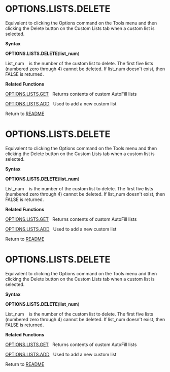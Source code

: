 # OPTIONS.LISTS.DELETE

Equivalent to clicking the Options command on the Tools menu and then
clicking the Delete button on the Custom Lists tab when a custom list is
selected.

**Syntax**

**OPTIONS.LISTS.DELETE**(**list\_num**)

List\_num&nbsp;&nbsp;&nbsp;&nbsp;is the number of the custom list to
delete. The first five lists (numbered zero through 4) cannot be
deleted. If list\_num doesn't exist, then FALSE is returned.

**Related Functions**

[OPTIONS.LISTS.GET](OPTIONS.LISTS.GET.md)&nbsp;&nbsp;&nbsp;Returns contents of custom AutoFill
lists

[OPTIONS.LISTS.ADD](OPTIONS.LISTS.ADD.md)&nbsp;&nbsp;&nbsp;Used to add a new custom list



Return to [README](README.md#O)

# OPTIONS.LISTS.DELETE

Equivalent to clicking the Options command on the Tools menu and then
clicking the Delete button on the Custom Lists tab when a custom list is
selected.

**Syntax**

**OPTIONS.LISTS.DELETE**(**list\_num**)

List\_num&nbsp;&nbsp;&nbsp;&nbsp;is the number of the custom list to
delete. The first five lists (numbered zero through 4) cannot be
deleted. If list\_num doesn't exist, then FALSE is returned.

**Related Functions**

[OPTIONS.LISTS.GET](OPTIONS.LISTS.GET.md)&nbsp;&nbsp;&nbsp;Returns contents of custom AutoFill
lists

[OPTIONS.LISTS.ADD](OPTIONS.LISTS.ADD.md)&nbsp;&nbsp;&nbsp;Used to add a new custom list



Return to [README](README.md#O)

# OPTIONS.LISTS.DELETE

Equivalent to clicking the Options command on the Tools menu and then
clicking the Delete button on the Custom Lists tab when a custom list is
selected.

**Syntax**

**OPTIONS.LISTS.DELETE**(**list\_num**)

List\_num&nbsp;&nbsp;&nbsp;&nbsp;is the number of the custom list to
delete. The first five lists (numbered zero through 4) cannot be
deleted. If list\_num doesn't exist, then FALSE is returned.

**Related Functions**

[OPTIONS.LISTS.GET](OPTIONS.LISTS.GET.md)&nbsp;&nbsp;&nbsp;Returns contents of custom AutoFill
lists

[OPTIONS.LISTS.ADD](OPTIONS.LISTS.ADD.md)&nbsp;&nbsp;&nbsp;Used to add a new custom list



Return to [README](README.md#O)

